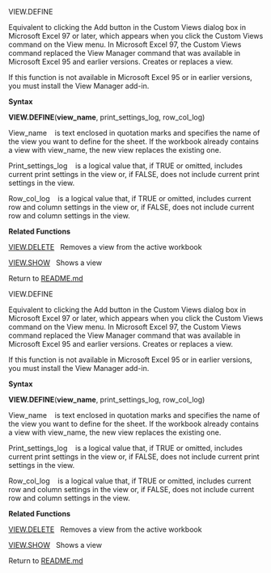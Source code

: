VIEW.DEFINE

Equivalent to clicking the Add button in the Custom Views dialog box in
Microsoft Excel 97 or later, which appears when you click the Custom
Views command on the View menu. In Microsoft Excel 97, the Custom Views
command replaced the View Manager command that was available in
Microsoft Excel 95 and earlier versions. Creates or replaces a view.

If this function is not available in Microsoft Excel 95 or in earlier
versions, you must install the View Manager add-in.

**Syntax**

**VIEW.DEFINE**(**view\_name**, print\_settings\_log, row\_col\_log)

View\_name    is text enclosed in quotation marks and specifies the name
of the view you want to define for the sheet. If the workbook already
contains a view with view\_name, the new view replaces the existing one.

Print\_settings\_log    is a logical value that, if TRUE or omitted,
includes current print settings in the view or, if FALSE, does not
include current print settings in the view.

Row\_col\_log    is a logical value that, if TRUE or omitted, includes
current row and column settings in the view or, if FALSE, does not
include current row and column settings in the view.

**Related Functions**

[VIEW.DELETE](VIEW.DELETE.md)   Removes a view from the active workbook

[VIEW.SHOW](VIEW.SHOW.md)   Shows a view



Return to [README.md](README.md)

VIEW.DEFINE

Equivalent to clicking the Add button in the Custom Views dialog box in
Microsoft Excel 97 or later, which appears when you click the Custom
Views command on the View menu. In Microsoft Excel 97, the Custom Views
command replaced the View Manager command that was available in
Microsoft Excel 95 and earlier versions. Creates or replaces a view.

If this function is not available in Microsoft Excel 95 or in earlier
versions, you must install the View Manager add-in.

**Syntax**

**VIEW.DEFINE**(**view\_name**, print\_settings\_log, row\_col\_log)

View\_name    is text enclosed in quotation marks and specifies the name
of the view you want to define for the sheet. If the workbook already
contains a view with view\_name, the new view replaces the existing one.

Print\_settings\_log    is a logical value that, if TRUE or omitted,
includes current print settings in the view or, if FALSE, does not
include current print settings in the view.

Row\_col\_log    is a logical value that, if TRUE or omitted, includes
current row and column settings in the view or, if FALSE, does not
include current row and column settings in the view.

**Related Functions**

[VIEW.DELETE](VIEW.DELETE.md)   Removes a view from the active workbook

[VIEW.SHOW](VIEW.SHOW.md)   Shows a view



Return to [README.md](README.md)

